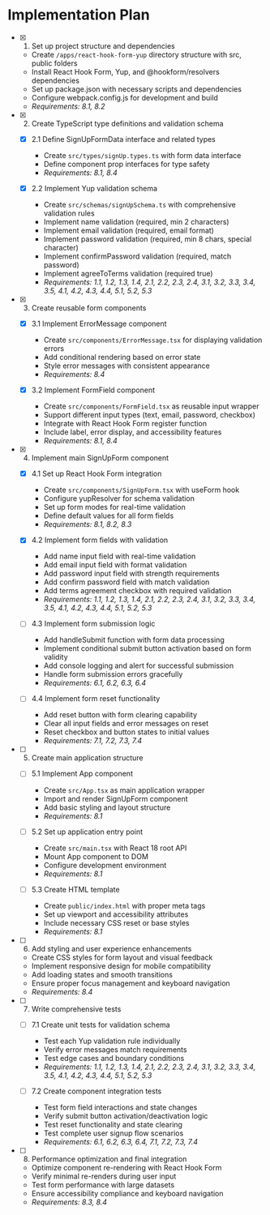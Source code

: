 # Implementation Plan

- [x] 1. Set up project structure and dependencies
  - Create `/apps/react-hook-form-yup` directory structure with src, public folders
  - Install React Hook Form, Yup, and @hookform/resolvers dependencies
  - Set up package.json with necessary scripts and dependencies
  - Configure webpack.config.js for development and build
  - _Requirements: 8.1, 8.2_

- [x] 2. Create TypeScript type definitions and validation schema
  - [x] 2.1 Define SignUpFormData interface and related types
    - Create `src/types/signUp.types.ts` with form data interface
    - Define component prop interfaces for type safety
    - _Requirements: 8.1, 8.4_

  - [x] 2.2 Implement Yup validation schema
    - Create `src/schemas/signUpSchema.ts` with comprehensive validation rules
    - Implement name validation (required, min 2 characters)
    - Implement email validation (required, email format)
    - Implement password validation (required, min 8 chars, special character)
    - Implement confirmPassword validation (required, match password)
    - Implement agreeToTerms validation (required true)
    - _Requirements: 1.1, 1.2, 1.3, 1.4, 2.1, 2.2, 2.3, 2.4, 3.1, 3.2, 3.3, 3.4, 3.5, 4.1, 4.2, 4.3, 4.4, 5.1, 5.2, 5.3_

- [x] 3. Create reusable form components
  - [x] 3.1 Implement ErrorMessage component
    - Create `src/components/ErrorMessage.tsx` for displaying validation errors
    - Add conditional rendering based on error state
    - Style error messages with consistent appearance
    - _Requirements: 8.4_

  - [x] 3.2 Implement FormField component
    - Create `src/components/FormField.tsx` as reusable input wrapper
    - Support different input types (text, email, password, checkbox)
    - Integrate with React Hook Form register function
    - Include label, error display, and accessibility features
    - _Requirements: 8.1, 8.4_

- [x] 4. Implement main SignUpForm component
  - [x] 4.1 Set up React Hook Form integration
    - Create `src/components/SignUpForm.tsx` with useForm hook
    - Configure yupResolver for schema validation
    - Set up form modes for real-time validation
    - Define default values for all form fields
    - _Requirements: 8.1, 8.2, 8.3_

  - [x] 4.2 Implement form fields with validation
    - Add name input field with real-time validation
    - Add email input field with format validation
    - Add password input field with strength requirements
    - Add confirm password field with match validation
    - Add terms agreement checkbox with required validation
    - _Requirements: 1.1, 1.2, 1.3, 1.4, 2.1, 2.2, 2.3, 2.4, 3.1, 3.2, 3.3, 3.4, 3.5, 4.1, 4.2, 4.3, 4.4, 5.1, 5.2, 5.3_

  - [ ] 4.3 Implement form submission logic
    - Add handleSubmit function with form data processing
    - Implement conditional submit button activation based on form validity
    - Add console logging and alert for successful submission
    - Handle form submission errors gracefully
    - _Requirements: 6.1, 6.2, 6.3, 6.4_

  - [ ] 4.4 Implement form reset functionality
    - Add reset button with form clearing capability
    - Clear all input fields and error messages on reset
    - Reset checkbox and button states to initial values
    - _Requirements: 7.1, 7.2, 7.3, 7.4_

- [ ] 5. Create main application structure
  - [ ] 5.1 Implement App component
    - Create `src/App.tsx` as main application wrapper
    - Import and render SignUpForm component
    - Add basic styling and layout structure
    - _Requirements: 8.1_

  - [ ] 5.2 Set up application entry point
    - Create `src/main.tsx` with React 18 root API
    - Mount App component to DOM
    - Configure development environment
    - _Requirements: 8.1_

  - [ ] 5.3 Create HTML template
    - Create `public/index.html` with proper meta tags
    - Set up viewport and accessibility attributes
    - Include necessary CSS reset or base styles
    - _Requirements: 8.1_

- [ ] 6. Add styling and user experience enhancements
  - Create CSS styles for form layout and visual feedback
  - Implement responsive design for mobile compatibility
  - Add loading states and smooth transitions
  - Ensure proper focus management and keyboard navigation
  - _Requirements: 8.4_

- [ ] 7. Write comprehensive tests
  - [ ] 7.1 Create unit tests for validation schema
    - Test each Yup validation rule individually
    - Verify error messages match requirements
    - Test edge cases and boundary conditions
    - _Requirements: 1.1, 1.2, 1.3, 1.4, 2.1, 2.2, 2.3, 2.4, 3.1, 3.2, 3.3, 3.4, 3.5, 4.1, 4.2, 4.3, 4.4, 5.1, 5.2, 5.3_

  - [ ] 7.2 Create component integration tests
    - Test form field interactions and state changes
    - Verify submit button activation/deactivation logic
    - Test reset functionality and state clearing
    - Test complete user signup flow scenarios
    - _Requirements: 6.1, 6.2, 6.3, 6.4, 7.1, 7.2, 7.3, 7.4_

- [ ] 8. Performance optimization and final integration
  - Optimize component re-rendering with React Hook Form
  - Verify minimal re-renders during user input
  - Test form performance with large datasets
  - Ensure accessibility compliance and keyboard navigation
  - _Requirements: 8.3, 8.4_